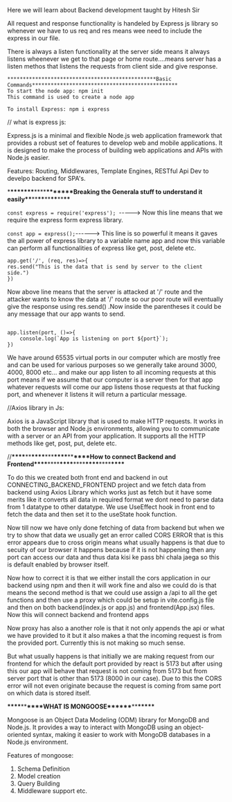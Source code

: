 Here we will learn about Backend development taught by Hitesh Sir

All request and response functionality is handeled by Express js library so whenever we have to us req and res means wee need to include the express in our file.

There is always a listen functionality at the server side means it always listens wheenever we get to that page or home route....means server has a listen methos that listens the requests from client side and give response.

```
************************************************Basic Commands***********************************************
To start the node app: npm init
This command is used to create a node app

To install Express: npm i express
```

// what is express js:

Express.js is a minimal and flexible Node.js web application framework that provides a robust set of features to develop web and mobile applications. It is designed to make the process of building web applications and APIs with Node.js easier.

Features: Routing, Middlewares, Template Engines, RESTful Api Dev to develpo backend for SPA's.

\***\*\*\*\*\*\*\***\*\*\*\***\*\*\*\*\*\*\***Breaking the Generala stuff to understand it easily**\*\***\*\***\*\***\*\***\*\***\*\***\*\***

`const express = require('express'); `-----> Now this line means that we require the express form express library.

`const app = express();`------> This line is so powerful it means it gaves the all power of express library to a variable name app and now this variable can perform all functionalities of express like get, post, delete etc.

```
app.get('/', (req, res)=>{
res.send("This is the data that is send by server to the client side.")
})
```

Now above line means that the server is attacked at '/' route and the attacker wants to know the data at '/' route so our poor route will eventually give the response using res.send() .Now inside the parentheses it could be any message that our app wants to send.

```const port = 8000

app.listen(port, ()=>{
    console.log(`App is listening on port ${port}`);
})
```

We have around 65535 virtual ports in our computer which are mostly free and can be used for various purposes so we generally take around 3000, 4000, 8000 etc... and make our app listen to all incoming requests at this port means if we assume that our computer is a server then for that app whatever requests will come our app listens those requests at that fucking port, and whenever it listens it will return a particular message.

//Axios library in Js:

Axios is a JavaScript library that is used to make HTTP requests. It works in both the browser and Node.js environments, allowing you to communicate with a server or an API from your application.
It supports all the HTTP methods like get, post, put, delete etc.

//**\*\*\*\***\*\***\*\*\*\***\*\*\***\*\*\*\***\*\***\*\*\*\***How to connect Backend and Frontend**\*\*\*\***\*\*\*\***\*\*\*\***\*\*\*\***\*\*\*\***\*\*\*\***\*\*\*\***

To do this we created both front end and backend in out CONNECTING_BACKEND_FRONTEND project and we fetch data from backend using Axios Library which works just as fetch but it have some merits like it converts all data in required format we dont need to parse data from 1 datatype to other datatype.
We use UseEffect hook in front end to fetch the data and then set it to the useState hook function.

Now till now we have only done fetching of data from backend but when we try to show that data we usually get an error called CORS ERROR that is this error appears due to cross origin means what usually happens is that due to secuity of our browser it happens because if it is not happening then any port can access our data and thus data kisi ke pass bhi chala jaega so this is default enabled by browser itself.

Now how to correct it is that we either install the cors application in our backend using npm and then it will work fine and also we could do is that means the second method is that we could use assign a /api to all the get functions and then use a proxy which could be setup in vite.config.js file and then on both backend(index.js or app.js) and frontend(App.jsx) files. Now this will connect backend and frontend apps

Now proxy has also a another role is that it not only appends the api or what we have provided to it but it also makes a that the incoming request is from the provided port. Currently this is not making so much sense.

But what usually happens is that initially we are making request from our frontend for which the default port provided by react is 5173 but after using this our app will behave that request is not coming from 5173 but from server port that is other than 5173 (8000 in our case). Due to this the CORS error will not even originate because the request is coming from same port on which data is stored itself.

**\*\*\*\***\*\***\*\*\*\***WHAT IS MONGOOSE\***\*\*\*\*\***\*\***\*\*\*\*\***

Mongoose is an Object Data Modeling (ODM) library for MongoDB and Node.js. It provides a way to interact with MongoDB using an object-oriented syntax, making it easier to work with MongoDB databases in a Node.js environment.

Features of mongoose:

1. Schema Definition
2. Model creation
3. Query Building
4. Middleware support etc.